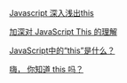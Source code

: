[Javascript 深入浅出this](http://fsux.me/js/%E6%B7%B1%E5%85%A5%E6%B5%85%E5%87%BA/2016/02/09/In-depth-to-study-JS-This.html)

[加深对 JavaScript This 的理解](https://juejin.im/post/596a28f6f265da6c360a2716)

[JavaScript中的“this”是什么？](https://juejin.im/post/5b6676e6f265da0fa00a3a12)

[嗨， 你知道 this 吗？](https://juejin.im/post/5995c7a76fb9a0247a60c407)